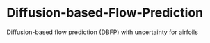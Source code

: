 # Diffusion-based-Flow-Prediction
Diffusion-based flow prediction (DBFP) with uncertainty for airfoils
